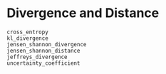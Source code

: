 # Divergence and Distance

```@docs
cross_entropy
kl_divergence
jensen_shannon_divergence
jensen_shannon_distance
jeffreys_divergence
uncertainty_coefficient
```

